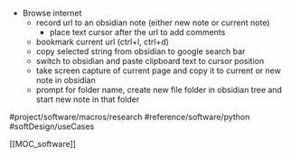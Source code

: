 
* Browse internet
	* record url to an obsidian note (either new note or current note)
		* place text cursor after the url to add comments
	* bookmark current url (ctrl+l, ctrl+d)
	* copy selected string from obsidian to google search bar
	* switch to obsidian and paste clipboard text to cursor position
	* take screen capture of current page and copy it to current or new note in obsidian
	* prompt for folder name, create new file folder in obsidian tree and start new note in that folder


#project/software/macros/research
#reference/software/python
#softDesign/useCases

[[MOC_software]]